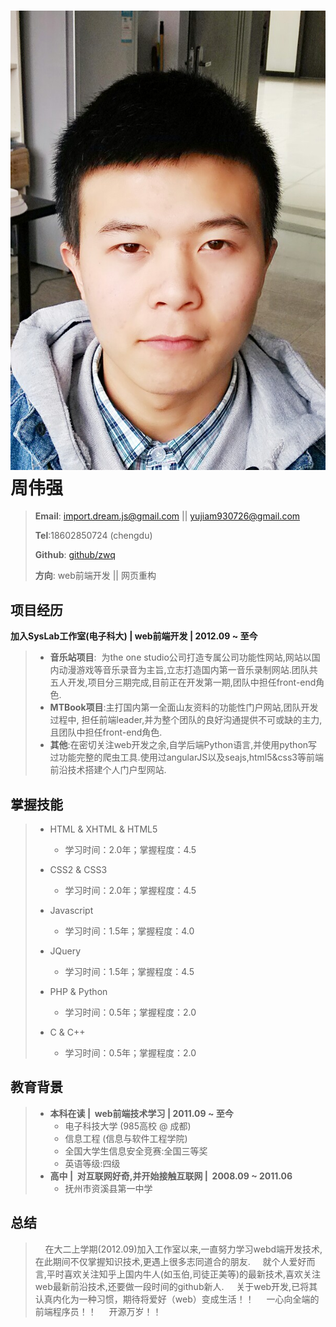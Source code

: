 <img style='width:121;height:152' src="1.jpg"></img>
周伟强
===

> **Email**: import.dream.js@gmail.com || yujiam930726@gmail.com
> 
> **Tel**:18602850724  (chengdu)
> 
> **Github**: [github/zwq][2]
> 
> **方向**: web前端开发 || 网页重构

## 项目经历 ##

**加入SysLab工作室(电子科大) | web前端开发 | 2012.09 ~ 至今**

>  - **音乐站项目**:&nbsp;&nbsp;为the one   studio公司打造专属公司功能性网站,网站以国内动漫游戏等音乐录音为主旨,立志打造国内第一音乐录制网站.团队共五人开发,项目分三期完成,目前正在开发第一期,团队中担任front-end角色.
>  - **MTBook项目**:主打国内第一全面山友资料的功能性门户网站,团队开发过程中, 担任前端leader,并为整个团队的良好沟通提供不可或缺的主力,且团队中担任front-end角色.
>  - **其他**:在密切关注web开发之余,自学后端Python语言,并使用python写过功能完整的爬虫工具.使用过angularJS以及seajs,html5&css3等前端前沿技术搭建个人门户型网站.
 

掌握技能
-------

>  - HTML & XHTML & HTML5
>      - 学习时间：2.0年；掌握程度：4.5
> 
>  - CSS2 & CSS3
>      - 学习时间：2.0年；掌握程度：4.5
> 
>  - Javascript
>      - 学习时间：1.5年；掌握程度：4.0
> 
>  - JQuery
>      - 学习时间：1.5年；掌握程度：4.5
>     
> 
>  - PHP & Python
>      - 学习时间：0.5年；掌握程度：2.0
>     
> 
>  - C & C++
>      - 学习时间：0.5年；掌握程度：2.0

## 教育背景 ##

>  - **本科在读&nbsp;|&nbsp; web前端技术学习&nbsp;|&nbsp;2011.09 ~ 至今**
>      -  电子科技大学 (985高校 @ 成都)
>      -  信息工程 (信息与软件工程学院)
>      -  全国大学生信息安全竞赛:全国三等奖
>      -  英语等级:四级
>  - **高中&nbsp;|&nbsp; 对互联网好奇,并开始接触互联网&nbsp;|&nbsp; 2008.09 ~ 2011.06**
>      - 抚州市资溪县第一中学
## 总结 ##
> &nbsp;&nbsp;&nbsp;&nbsp;在大二上学期(2012.09)加入工作室以来,一直努力学习webd端开发技术,在此期间不仅掌握知识技术,更遇上很多志同道合的朋友.
&nbsp;&nbsp;&nbsp;&nbsp;就个人爱好而言,平时喜欢关注知乎上国内牛人(如玉伯,司徒正美等)的最新技术,喜欢关注web最新前沿技术,还要做一段时间的github新人.
> &nbsp;&nbsp;&nbsp;&nbsp;关于web开发,已将其认真内化为一种习惯，期待将爱好（web）变成生活！！
> &nbsp;&nbsp;&nbsp;&nbsp;一心向全端的前端程序员！！
> &nbsp;&nbsp;&nbsp;&nbsp;开源万岁！！

    


  [1]: 1.jpg
  [2]: https://github.com/zwq

